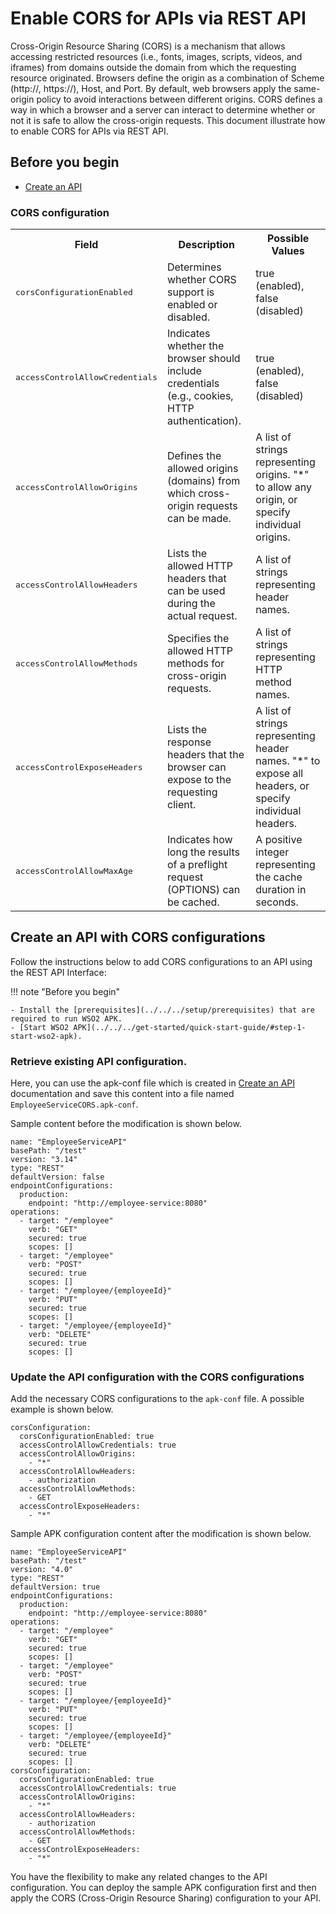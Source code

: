 # Enable CORS for APIs via REST API

Cross-Origin Resource Sharing (CORS) is a mechanism that allows accessing restricted resources (i.e., fonts, images, scripts, videos, and iframes) from domains outside the domain from which the requesting resource originated. Browsers define the origin as a combination of Scheme (http://, https://), Host, and Port. By default, web browsers apply the same-origin policy to avoid interactions between different origins. CORS defines a way in which a browser and a server can interact to determine whether or not it is safe to allow the cross-origin requests. This document illustrate how to enable CORS for APIs via REST API. 

## Before you begin

- [Create an API](../../../get-started/quick-start-guide.md)

### CORS configuration

<table>
    <tbody>
        <tr>
            <th colspan="2">Field</th>
            <th>Description</th>
            <th>Possible Values</th>
        </tr>
        <tr>
            <td colspan="2" class="confluenceTd"><pre>corsConfigurationEnabled</pre></td>
            <td class="confluenceTd">Determines whether CORS support is enabled or disabled.</td>
            <td class="confluenceTd">true (enabled), false (disabled)</td>
        </tr>
        <tr>
            <td colspan="2" class="confluenceTd"><pre>accessControlAllowCredentials</pre></td>
            <td class="confluenceTd">Indicates whether the browser should include credentials (e.g., cookies, HTTP authentication).</td>
            <td class="confluenceTd">true (enabled), false (disabled)</td>
        </tr>
        <tr>
            <td colspan="2" class="confluenceTd"><pre>accessControlAllowOrigins</pre></td>
            <td class="confluenceTd">Defines the allowed origins (domains) from which cross-origin requests can be made.</td>
            <td class="confluenceTd">A list of strings representing origins. "*" to allow any origin, or specify individual origins.</td>
        </tr>
        <tr>
            <td colspan="2" class="confluenceTd"><pre>accessControlAllowHeaders</pre></td>
            <td class="confluenceTd">Lists the allowed HTTP headers that can be used during the actual request.</td>
            <td class="confluenceTd">A list of strings representing header names.</td>
        </tr>
        <tr>
            <td colspan="2" class="confluenceTd"><pre>accessControlAllowMethods</pre></td>
            <td class="confluenceTd">Specifies the allowed HTTP methods for cross-origin requests.</td>
            <td class="confluenceTd">A list of strings representing HTTP method names.</td>
        </tr>
        <tr>
            <td colspan="2" class="confluenceTd"><pre>accessControlExposeHeaders</pre></td>
            <td class="confluenceTd">Lists the response headers that the browser can expose to the requesting client.</td>
            <td class="confluenceTd">A list of strings representing header names. "*" to expose all headers, or specify individual headers.</td>
        </tr>
        <tr>
            <td colspan="2" class="confluenceTd"><pre>accessControlAllowMaxAge</pre></td>
            <td class="confluenceTd">Indicates how long the results of a preflight request (OPTIONS) can be cached.</td>
            <td class="confluenceTd">A positive integer representing the cache duration in seconds.</td>
        </tr>
    </tbody>
</table>

## Create an API with CORS configurations

Follow the instructions below to add CORS configurations to an API using the REST API Interface:

!!! note "Before you begin"
    
    - Install the [prerequisites](../../../setup/prerequisites) that are required to run WSO2 APK.
    - [Start WSO2 APK](../../../get-started/quick-start-guide/#step-1-start-wso2-apk).

### Retrieve existing API configuration.

Here, you can use the apk-conf file which is created in [Create an API](../../../get-started/quick-start-guide.md) documentation and save this content into a file named `EmployeeServiceCORS.apk-conf`.

Sample content before the modification is shown below.
  ```
  name: "EmployeeServiceAPI"
  basePath: "/test"
  version: "3.14"
  type: "REST"
  defaultVersion: false
  endpointConfigurations:
    production:
      endpoint: "http://employee-service:8080"
  operations:
    - target: "/employee"
      verb: "GET"
      secured: true
      scopes: []
    - target: "/employee"
      verb: "POST"
      secured: true
      scopes: []
    - target: "/employee/{employeeId}"
      verb: "PUT"
      secured: true
      scopes: []
    - target: "/employee/{employeeId}"
      verb: "DELETE"
      secured: true
      scopes: []
  ```
### Update the API configuration with the CORS configurations

Add the necessary CORS configurations to the `apk-conf` file. A possible example is shown below.

```
corsConfiguration:
  corsConfigurationEnabled: true
  accessControlAllowCredentials: true
  accessControlAllowOrigins:
    - "*"
  accessControlAllowHeaders:
    - authorization
  accessControlAllowMethods:
    - GET
  accessControlExposeHeaders:
    - "*"
```

   Sample APK configuration content after the modification is shown below.
```
name: "EmployeeServiceAPI"
basePath: "/test"
version: "4.0"
type: "REST"
defaultVersion: true
endpointConfigurations:
  production:
    endpoint: "http://employee-service:8080"
operations:
  - target: "/employee"
    verb: "GET"
    secured: true
    scopes: []
  - target: "/employee"
    verb: "POST"
    secured: true
    scopes: []
  - target: "/employee/{employeeId}"
    verb: "PUT"
    secured: true
    scopes: []
  - target: "/employee/{employeeId}"
    verb: "DELETE"
    secured: true
    scopes: []
corsConfiguration:
  corsConfigurationEnabled: true
  accessControlAllowCredentials: true
  accessControlAllowOrigins:
    - "*"
  accessControlAllowHeaders:
    - authorization
  accessControlAllowMethods:
    - GET
  accessControlExposeHeaders:
    - "*"
```
   
You have the flexibility to make any related changes to the API configuration. You can deploy the sample APK configuration first and then apply the CORS (Cross-Origin Resource Sharing) configuration to your API.